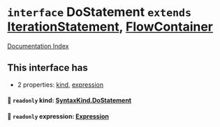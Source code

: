 # `interface` DoStatement `extends` [IterationStatement](../private.interface.IterationStatement/README.md), [FlowContainer](../private.interface.FlowContainer/README.md)

[Documentation Index](../README.md)

## This interface has

- 2 properties:
[kind](#-readonly-kind-syntaxkinddostatement),
[expression](#-readonly-expression-expression)


#### 📄 `readonly` kind: [SyntaxKind.DoStatement](../private.enum.SyntaxKind/README.md#dostatement--246)



#### 📄 `readonly` expression: [Expression](../private.interface.Expression/README.md)



